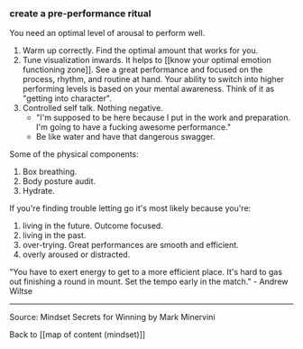 ### create a pre-performance ritual

You need an optimal level of arousal to perform well.
1. Warm up correctly. Find the optimal amount that works for you.
2. Tune visualization inwards. It helps to [[know your optimal emotion functioning zone]]. See a great performance and focused on the process, rhythm, and routine at hand. Your ability to switch into higher performing levels is based on your mental awareness. Think of it as "getting into character".
3. Controlled self talk. Nothing negative. 
	* "I'm supposed to be here because I put in the work and preparation. I'm going to have a fucking awesome performance."
	* Be like water and have that dangerous swagger.

Some of the physical components:
1. Box breathing.
2. Body posture audit. 
3. Hydrate.

If you're finding trouble letting go it's most likely because you're:
1. living in the future. Outcome focused. 
2. living in the past. 
3. over-trying. Great performances are smooth and efficient.
4. overly aroused or distracted.

"You have to exert energy to get to a more efficient place. It's hard to gas out finishing a round in mount. Set the tempo early in the match." - Andrew Wiltse

---

Source: Mindset Secrets for Winning by Mark Minervini

Back to [[map of content (mindset)]]